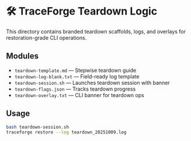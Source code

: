 # 🛠️ TraceForge Teardown Logic

This directory contains branded teardown scaffolds, logs, and overlays for restoration-grade CLI operations.

## Modules

- `teardown-template.md` — Stepwise teardown guide
- `teardown-log-blank.txt` — Field-ready log template
- `teardown-session.sh` — Launches teardown session with banner
- `teardown-flags.json` — Tracks teardown progress
- `teardown-overlay.txt` — CLI banner for teardown ops

## Usage

```bash
bash teardown-session.sh
traceforge restore --log teardown_20251009.log